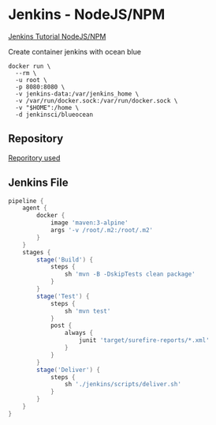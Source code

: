 # Jenkins - NodeJS/NPM

[Jenkins Tutorial NodeJS/NPM](https://jenkins.io/doc/tutorials/build-a-java-app-with-maven/)


Create container jenkins with ocean blue

```docker
docker run \
  --rm \
  -u root \
  -p 8080:8080 \
  -v jenkins-data:/var/jenkins_home \ 
  -v /var/run/docker.sock:/var/run/docker.sock \
  -v "$HOME":/home \ 
  -d jenkinsci/blueocean

```

## Repository 

[Reporitory used](https://github.com/jenkins-docs/simple-node-js-react-npm-app  )

## Jenkins File

```groovy
pipeline {
    agent {
        docker {
            image 'maven:3-alpine'
            args '-v /root/.m2:/root/.m2'
        }
    }
    stages {
        stage('Build') {
            steps {
                sh 'mvn -B -DskipTests clean package'
            }
        }
        stage('Test') {
            steps {
                sh 'mvn test'
            }
            post {
                always {
                    junit 'target/surefire-reports/*.xml'
                }
            }
        }
        stage('Deliver') { 
            steps {
                sh './jenkins/scripts/deliver.sh' 
            }
        }
    }
}
```